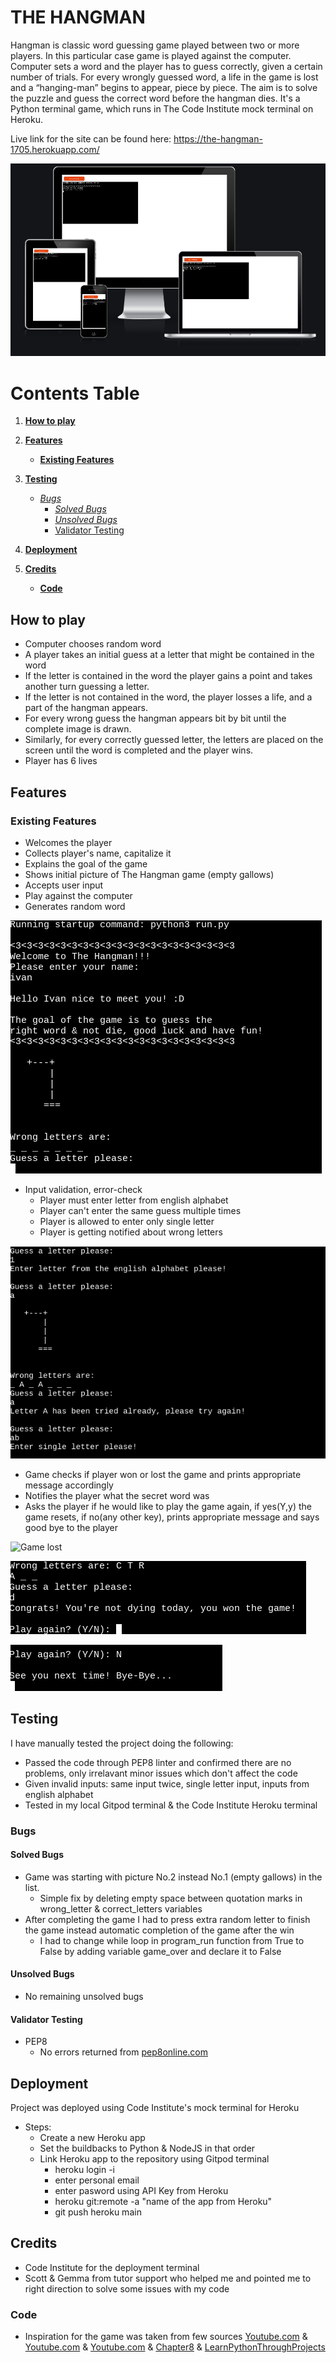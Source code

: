 # THE HANGMAN

Hangman is classic word guessing game played between two or more players. In this particular case game is played against the computer. Computer sets a word and the player has to guess correctly, given a certain number of trials. For every wrongly guessed word, a life in the game is lost and a “hanging-man” begins to appear, piece by piece. The aim is to solve the puzzle and guess the correct word before the hangman dies. It's a Python terminal game, which runs in The Code Institute mock terminal on Heroku.

Live link for the site can be found here: https://the-hangman-1705.herokuapp.com/

![Responsivness](/images-readme.md/am-i-responsive-doc.png)

# Contents Table

1. [**How to play**](#how-to-play)
   
2. [**Features**](#features)
   - [**Existing Features**](#existing-features)

3. [**Testing**](#testing)
   - [*Bugs*](#bugs)
     - [*Solved Bugs*](#solved-bugs)
     - [*Unsolved Bugs*](#unsolved-bugs)
     - [Validator Testing](#validator-testing)

4. [**Deployment**](#deployment)

5. [**Credits**](#credits)
   - [**Code**](#code)

## How to play

- Computer chooses random word
- A player takes an initial guess at a letter that might be contained in the word
- If the letter is contained in the word the player gains a point and takes another turn guessing a letter.
- If the letter is not contained in the word, the player losses a life, and a part of the hangman appears.
- For every wrong guess the hangman appears bit by bit until the complete image is drawn.
- Similarly, for every correctly guessed letter, the letters are placed on the screen until the word is completed and the player wins.
- Player has 6 lives

## Features

### Existing Features

- Welcomes the player
- Collects player's name, capitalize it
- Explains the goal of the game
- Shows initial picture of The Hangman game (empty gallows)
- Accepts user input
- Play against the computer
- Generates random word

![Welcome](/images-readme.md/welcome-player-doc.png)

- Input validation, error-check
  - Player must enter letter from english alphabet
  - Player can't enter the same guess multiple times
  - Player is allowed to enter only single letter
  - Player is getting notified about wrong letters

![Input validation](/images-readme.md/input-validation-error-check-doc.png)

- Game checks if player won or lost the game and prints appropriate message accordingly
- Notifies the player what the secret word was
- Asks the player if he would like to play the game again, if yes(Y,y) the game resets, if no(any other key), prints appropriate message and says good bye to the player

![Game lost](/images-readme.md/won-lost-game-doc.png)

![Game won](/images-readme.md/game-won-doc.png)

![Play again](/images-readme.md/play-again-doc.png)

## Testing

I have manually tested the project doing the following:
- Passed the code through PEP8 linter and confirmed there are no problems, only irrelavant minor issues which don't affect the code
- Given invalid inputs: same input twice, single letter input, inputs from english alphabet
- Tested in my local Gitpod terminal & the Code Institute Heroku terminal

### Bugs

#### Solved Bugs

- Game was starting with picture No.2 instead No.1 (empty gallows) in the list. 
  - Simple fix by deleting empty space between quotation marks in wrong_letter & correct_letters variables
- After completing the game I had to press extra random letter to finish the game instead automatic completion of the game after the win
  - I had to change while loop in program_run function from True to False by adding variable game_over and declare it to False

#### Unsolved Bugs

- No remaining unsolved bugs

#### Validator Testing

- PEP8
  - No errors returned from [pep8online.com](http://pep8online.com/)

## Deployment
Project was deployed using Code Institute's mock terminal for Heroku

- Steps:
  - Create a new Heroku app
  - Set the buildbacks to Python & NodeJS in that order
  - Link Heroku app to the repository using Gitpod terminal
    - heroku login -i
    - enter personal email
    - enter pasword using API Key from Heroku
    - heroku git:remote -a "name of the app from Heroku"
    - git push heroku main

## Credits

- Code Institute for the deployment terminal
- Scott & Gemma from tutor support who helped me and pointed me to right direction to solve some issues with my code

### Code

- Inspiration for the game was taken from few sources [Youtube.com](https://www.youtube.com/watch?v=m4nEnsavl6w) & [Youtube.com](https://www.youtube.com/watch?v=wmSysRui0cI&t=48s) & [Youtube.com](https://www.youtube.com/watch?v=cJJTnI22IF8) & [Chapter8](https://inventwithpython.com/invent4thed/chapter8.html) & [LearnPythonThroughProjects](https://mardiyyah.medium.com/a-simple-hangman-learnpythonthroughprojects-series-10-fedda58741b)